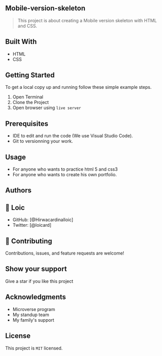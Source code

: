 ## Mobile-version-skeleton
> This project is about  creating a Mobile version skeleton with HTML and CSS.
## Built With
- HTML
- CSS
## Getting Started
To get a local copy up and running follow these simple example steps.
1. Open Terminal
2. Clone the Project 
3. Open browser using `live server`
## Prerequisites
- IDE to edit and run the code (We use Visual Studio Code).
- Git to versionning your work.
## Usage
- For anyone who wants to practice html 5 and css3
- For anyone who wants to create his own portfolio.
## Authors
## :bust_in_silhouette: **Loic**
- GitHub: [@Hirwacardinalloic]
- Twitter: [@loicard]
## :handshake: Contributing
Contributions, issues, and feature requests are welcome!
## Show your support
Give a star if you like this project
## Acknowledgments
- Microverse program 
- My standup team 
- My family's support 
## License
This project is `MIT` licensed.

